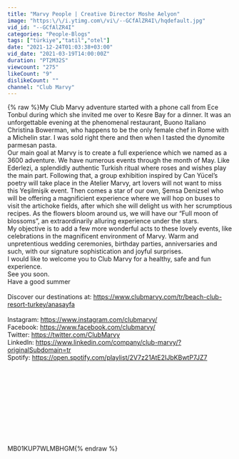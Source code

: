```yaml
---
title: "Marvy People | Creative Director Moshe Aelyon"
image: "https:\/\/i.ytimg.com\/vi\/--GCfAlZR4I\/hqdefault.jpg"
vid_id: "--GCfAlZR4I"
categories: "People-Blogs"
tags: ["türkiye","tatil","otel"]
date: "2021-12-24T01:03:38+03:00"
vid_date: "2021-03-19T14:00:00Z"
duration: "PT2M32S"
viewcount: "275"
likeCount: "9"
dislikeCount: ""
channel: "Club Marvy"
---
```

{% raw %}My Club Marvy adventure started with a phone call from Ece Tonbul during which she invited me over to Kesre Bay for a dinner. It was an unforgettable evening at the phenomenal restaurant, Buono Italiano Christina Bowerman, who happens to be the only female chef in Rome with a Michelin star. I was sold right there and then when I tasted the dynomite parmesan pasta. <br />Our main goal at Marvy is to create a full experience which we named as a 3600 adventure. We have numerous events through the month of May. Like Ederlezi, a splendidly authentic Turkish ritual where roses and wishes play the main part. Following that, a group exhibition inspired by Can Yücel’s poetry will take place in the Atelier Marvy, art lovers will not want to miss this Yeşilmişik event. Then comes a star of our own, Şemsa Denizsel who will be offering a magnificient experience where we will hop on buses to visit the artichoke fields, after which she will delight us with her scrumptious recipes. As the flowers bloom around us, we will have our “Full moon of blossoms”, an extraordinarily alluring experience under the stars.<br />My objective is to add a few more wonderful acts to these lovely events, like celebrations in the magnificent environment of Marvy. Warm and unpretentious wedding ceremonies, birthday parties, anniversaries and such, with our signature sophistication and joyful surprises. <br />I would like to welcome you to Club Marvy for a healthy, safe and fun experience.<br />See you soon.<br />Have a good summer <br /><br />Discover our destinations at: <a rel="nofollow" target="blank" href="https://www.clubmarvy.com/tr/beach-club-resort-turkey/anasayfa">https://www.clubmarvy.com/tr/beach-club-resort-turkey/anasayfa</a> <br /><br />Instagram: <a rel="nofollow" target="blank" href="https://www.instagram.com/clubmarvy/">https://www.instagram.com/clubmarvy/</a> <br />Facebook: <a rel="nofollow" target="blank" href="https://www.facebook.com/clubmarvy/">https://www.facebook.com/clubmarvy/</a><br />Twitter: <a rel="nofollow" target="blank" href="https://twitter.com/ClubMarvy">https://twitter.com/ClubMarvy</a><br />Linkedln: <a rel="nofollow" target="blank" href="https://www.linkedin.com/company/club-marvy/?originalSubdomain=tr">https://www.linkedin.com/company/club-marvy/?originalSubdomain=tr</a><br />Spotify: <a rel="nofollow" target="blank" href="https://open.spotify.com/playlist/2V7z21AtE2IJbKBwtP7JZ7">https://open.spotify.com/playlist/2V7z21AtE2IJbKBwtP7JZ7</a><br /><br /><br /><br /><br /><br /><br /><br /><br /><br /><br /><br />MB01KUP7WLMBHGM{% endraw %}
